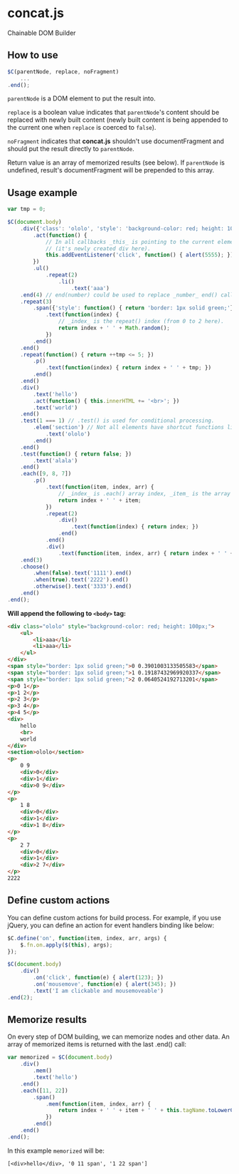 concat.js
=========

Chainable DOM Builder

## How to use

```js
$C(parentNode, replace, noFragment)
    ...
.end();
```

`parentNode` is a DOM element to put the result into.

`replace` is a boolean value indicates that `parentNode`'s content should be replaced with newly built content (newly built content is being appended to the current one when `replace` is coerced to `false`).

`noFragment` indicates that **concat.js** shouldn't use documentFragment and should put the result directly to `parentNode`.

Return value is an array of memorized results (see below). If `parentNode` is undefined, result's documentFragment will be prepended to this array.


## Usage example

```js
var tmp = 0;

$C(document.body)
    .div({'class': 'ololo', 'style': 'background-color: red; height: 100px;'})
        .act(function() {
            // In all callbacks _this_ is pointing to the current element
            // (it's newly created div here).
            this.addEventListener('click', function() { alert(5555); });
        })
        .ul()
            .repeat(2)
                .li()
                    .text('aaa')
    .end(4) // end(number) could be used to replace _number_ end() calls.
    .repeat(3)
        .span({'style': function() { return 'border: 1px solid green;'}})
            .text(function(index) {
                // _index_ is the repeat() index (from 0 to 2 here).
                return index + ' ' + Math.random();
            })
        .end()
    .end()
    .repeat(function() { return ++tmp <= 5; })
        .p()
            .text(function(index) { return index + ' ' + tmp; })
        .end()
    .end()
    .div()
        .text('hello')
        .act(function() { this.innerHTML += '<br>'; })
        .text('world')
    .end()
    .test(1 === 1) // .test() is used for conditional processing.
        .elem('section') // Not all elements have shortcut functions like .div()
            .text('ololo')
        .end()
    .end()
    .test(function() { return false; })
        .text('alala')
    .end()
    .each([9, 8, 7])
        .p()
            .text(function(item, index, arr) {
                // _index_ is .each() array index, _item_ is the array element.
                return index + ' ' + item;
            })
            .repeat(2)
                .div()
                    .text(function(index) { return index; })
                .end()
            .end()
            .div()
                .text(function(item, index, arr) { return index + ' ' + item; })
    .end(3)
    .choose()
        .when(false).text('1111').end()
        .when(true).text('2222').end()
        .otherwise().text('3333').end()
    .end()
.end();
```

**Will append the following to `<body>` tag:**

```html
<div class="ololo" style="background-color: red; height: 100px;">
    <ul>
        <li>aaa</li>
        <li>aaa</li>
    </ul>
</div>
<span style="border: 1px solid green;">0 0.3901003133505583</span>
<span style="border: 1px solid green;">1 0.19187432969920337</span>
<span style="border: 1px solid green;">2 0.0640524192713201</span>
<p>0 1</p>
<p>1 2</p>
<p>2 3</p>
<p>3 4</p>
<p>4 5</p>
<div>
    hello
    <br>
    world
</div>
<section>ololo</section>
<p>
    0 9
    <div>0</div>
    <div>1</div>
    <div>0 9</div>
</p>
<p>
    1 8
    <div>0</div>
    <div>1</div>
    <div>1 8</div>
</p>
<p>
    2 7
    <div>0</div>
    <div>1</div>
    <div>2 7</div>
</p>
2222
```

## Define custom actions

You can define custom actions for build process. For example, if you use jQuery, you can define an action for event handlers binding like below:

```js
$C.define('on', function(item, index, arr, args) {
    $.fn.on.apply($(this), args);
});

$C(document.body)
    .div()
        .on('click', function(e) { alert(123); })
        .on('mousemove', function(e) { alert(345); })
        .text('I am clickable and mousemoveable')
.end(2);
```

## Memorize results

On every step of DOM building, we can memorize nodes and other data. An array of memorized items is returned with the last .end() call:

```js
var memorized = $C(document.body)
    .div()
        .mem()
        .text('hello')
    .end()
    .each([11, 22])
        .span()
            .mem(function(item, index, arr) {
                return index + ' ' + item + ' ' + this.tagName.toLowerCase();
            })
        .end()
    .end()
.end();
```

In this example `memorized` will be:

    [<div>​hello​</div>​, '0 11 span', '1 22 span']
